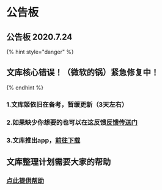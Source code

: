 # 公告板

## **公告板** 2020.7.24

{% hint style="danger" %}
## **文库核心错误！（微软的锅）紧急修复中！**
{% endhint %}

### 1.文库姬依旧在备考，暂缓更新（3天左右）

### 2.如果缺少你想要的也可以在这反馈[**反馈传送门**](https://www.wjx.cn/jq/76859742.aspx)

### 3.文库推出app，[**前往下载**](https://www.sirin.xyz/app.htm)

## **文库整理计划**需要大家的帮助

### [**点此提供帮助**](https://www.wjx.cn/jq/80738056.aspx)

